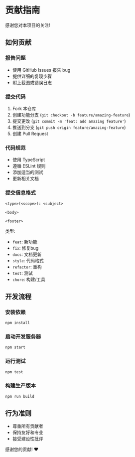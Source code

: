 # 贡献指南

感谢您对本项目的关注!

## 如何贡献

### 报告问题
- 使用 GitHub Issues 报告 bug
- 提供详细的复现步骤
- 附上截图或错误日志

### 提交代码
1. Fork 本仓库
2. 创建功能分支 (`git checkout -b feature/amazing-feature`)
3. 提交更改 (`git commit -m 'feat: add amazing feature'`)
4. 推送到分支 (`git push origin feature/amazing-feature`)
5. 创建 Pull Request

### 代码规范
- 使用 TypeScript
- 遵循 ESLint 规则
- 添加适当的测试
- 更新相关文档

### 提交信息格式
```
<type>(<scope>): <subject>

<body>

<footer>
```

类型:
- `feat`: 新功能
- `fix`: 修复bug
- `docs`: 文档更新
- `style`: 代码格式
- `refactor`: 重构
- `test`: 测试
- `chore`: 构建/工具

## 开发流程

### 安装依赖
```bash
npm install
```

### 启动开发服务器
```bash
npm start
```

### 运行测试
```bash
npm test
```

### 构建生产版本
```bash
npm run build
```

## 行为准则
- 尊重所有贡献者
- 保持友好和专业
- 接受建设性批评

感谢您的贡献! ❤️
